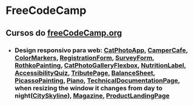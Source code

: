 # FreeCodeCamp
## Cursos do [freeCodeCamp.org](https://www.freecodecamp.org/)

* ### Design responsivo para web: [CatPhotoApp](https://katiajtartari.github.io/FreeCodeCamp/CatPhotoApp/), [CamperCafe](https://katiajtartari.github.io/FreeCodeCamp/CamperCafe/), [ColorMarkers](https://katiajtartari.github.io/FreeCodeCamp/ColorMarkers/), [RegistrationForm](https://katiajtartari.github.io/FreeCodeCamp/RegistrationForm/), [SurveyForm](https://katiajtartari.github.io/FreeCodeCamp/SurveyForm/), [RothkoPainting](https://katiajtartari.github.io/FreeCodeCamp/RothkoPainting/), [CatPhotoGalleryFlexbox](https://katiajtartari.github.io/FreeCodeCamp/CatPhotoGalleryFlexbox/), [NutritionLabel](https://katiajtartari.github.io/FreeCodeCamp/NutritionLabel/), [AccessibilityQuiz](https://katiajtartari.github.io/FreeCodeCamp/AccessibilityQuiz/), [TributePage](https://katiajtartari.github.io/FreeCodeCamp/TributePage/), [BalanceSheet](https://katiajtartari.github.io/FreeCodeCamp/BalanceSheet/), [PicassoPainting](https://katiajtartari.github.io/FreeCodeCamp/PicassoPainting/), [Piano](https://katiajtartari.github.io/FreeCodeCamp/Piano/), [TechnicalDocumentationPage](https://katiajtartari.github.io/FreeCodeCamp/TechnicalDocumentationPage/), when resizing the window it changes from day to night([CitySkyline](https://katiajtartari.github.io/FreeCodeCamp/CitySkyline/)), [Magazine](https://katiajtartari.github.io/FreeCodeCamp/Magazine/), [ProductLandingPage](https://katiajtartari.github.io/FreeCodeCamp/ProductLandingPage/)

